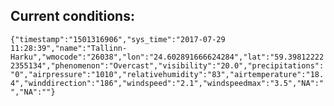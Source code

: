 ## Current conditions: 
 ``` {"timestamp":"1501316906","sys_time":"2017-07-29 11:28:39","name":"Tallinn-Harku","wmocode":"26038","lon":"24.602891666624284","lat":"59.398122222355134","phenomenon":"Overcast","visibility":"20.0","precipitations":"0","airpressure":"1010","relativehumidity":"83","airtemperature":"18.4","winddirection":"186","windspeed":"2.1","windspeedmax":"3.5","NA":"","NA":""} ```
